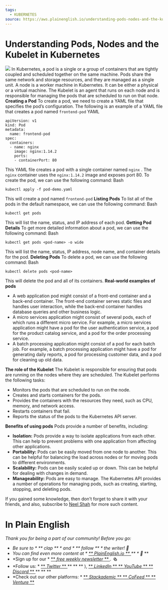 ```yaml
---
tags:
  - KUBERNETES
source: https://aws.plainenglish.io/understanding-pods-nodes-and-the-kubelet-in-kubernetes-417fc8278d40
---
```





#  **Understanding Pods, Nodes and the Kubelet in Kubernetes** 

![](https://miro.medium.com/v2/resize:fit:700/1*iplZoNrpqB-qS95ZxYPAwQ.png) 
In Kubernetes, a pod is a single or a group of containers that are tightly coupled and scheduled together on the same machine. Pods share the same network and storage resources, and they are managed as a single unit.
A node is a worker machine in Kubernetes. It can be either a physical or a virtual machine. The Kubelet is an agent that runs on each node and is responsible for managing the pods that are scheduled to run on that node.
 **Creating a Pod** 
To create a pod, we need to create a YAML file that specifies the pod’s configuration. The following is an example of a YAML file that creates a pod named  `frontend-pod` 
YAML

```
apiVersion: v1
kind: Pod
metadata:
  name: frontend-pod
spec:
  containers:
  - name: nginx
    image: nginx:1.14.2
    ports:
    - containerPort: 80
```


This YAML file creates a pod with a single container named  `nginx` . The  `nginx`  container uses the  `nginx:1.14.2`  image and exposes port 80.
To create the pod, we can use the following command:
Bash

```
kubectl apply -f pod-demo.yaml
```


This will create a pod named  `frontend-pod` 
 **Listing Pods** 
To list all of the pods in the default namespace, we can use the following command:
Bash

```
kubectl get pods
```


This will list the name, status, and IP address of each pod.
 **Getting Pod Details** 
To get more detailed information about a pod, we can use the following command:
Bash

```
kubectl get pods <pod-name> -o wide
```


This will list the name, status, IP address, node name, and container details for the pod.
 **Deleting Pods** 
To delete a pod, we can use the following command:
Bash

```
kubectl delete pods <pod-name>
```


This will delete the pod and all of its containers.
 **Real-world examples of pods** 
- A web application pod might consist of a front-end container and a back-end container. The front-end container serves static files and handles user interaction, while the back-end container handles database queries and other business logic.
- A micro services application might consist of several pods, each of which runs a different micro service. For example, a micro services application might have a pod for the user authentication service, a pod for the product catalog service, and a pod for the order processing service.
- A batch processing application might consist of a pod for each batch job. For example, a batch processing application might have a pod for generating daily reports, a pod for processing customer data, and a pod for cleaning up old data.

 **The role of the Kubelet** 
The Kubelet is responsible for ensuring that pods are running on the nodes where they are scheduled. The Kubelet performs the following tasks:
- Monitors the pods that are scheduled to run on the node.
- Creates and starts containers for the pods.
- Provides the containers with the resources they need, such as CPU, memory, and network access.
- Restarts containers that fail.
- Reports the status of the pods to the Kubernetes API server.

 **Benefits of using pods** 
Pods provide a number of benefits, including:
-  **Isolation:**  Pods provide a way to isolate applications from each other. This can help to prevent problems with one application from affecting other applications.
-  **Portability:**  Pods can be easily moved from one node to another. This can be helpful for balancing the load across nodes or for moving pods to different environments.
-  **Scalability:**  Pods can be easily scaled up or down. This can be helpful for dealing with changes in demand.
-  **Manageability:**  Pods are easy to manage. The Kubernetes API provides a number of operations for managing pods, such as creating, starting, stopping, and deleting pods.

If you gained some knowledge, then don’t forget to share it with your friends, and also, subscribe to  [Neel Shah](https://medium.com/u/ef6ad0dc1912?source=post_page-----417fc8278d40--------------------------------)  for more such content.


# In Plain English

 *Thank you for being a part of our community! Before you go:* 
-  *Be sure to *  ** *clap* **  * and *  ** *follow* **  * the writer! 👏* 
-  *You can find even more content at *  [ ** *PlainEnglish.io* **  ](https://plainenglish.io/) ** * 🚀* ** 
-  *Sign up for our *  [ ** *free weekly newsletter* **  ](http://newsletter.plainenglish.io/) *. 🗞️* 
-  *Follow us: *  [ ** *Twitter* **  ](https://twitter.com/inPlainEngHQ) ** ** ** ),  [ ** *LinkedIn* **  ](https://www.linkedin.com/company/inplainenglish/) [ ** *YouTube* **  ](https://www.youtube.com/channel/UCtipWUghju290NWcn8jhyAw) [ ** *Discord* **  ](https://discord.gg/in-plain-english-709094664682340443) ** ** ** 
-  *Check out our other platforms: *  [ ** *Stackademic* **  ](https://stackademic.com/) [ ** *CoFeed* **  ](https://cofeed.app/) [ ** *Venture* **  ](https://venturemagazine.net/)
